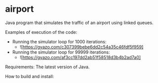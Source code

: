 # airport
Java program that simulates the traffic of an airport using linked queues.

Examples of execution of the code:
* Running the simulator loop for 1000 iterations:
  * ![https://gyazo.com/c307399bebe6dd2c54a35c46fdf5f959]
* Running the simulator loop for 99999 iterations:
  * ![https://gyazo.com/af3cc197dd2ab51f58518d3b4b2ad7a0]

Requirements:
The latest version of Java.

How to build and install:
